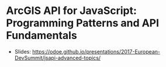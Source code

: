 # ArcGIS API for JavaScript: Programming Patterns and API Fundamentals

- Slides: https://odoe.github.io/presentations/2017-European-DevSummit/jsapi-advanced-topics/
